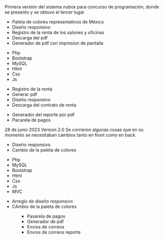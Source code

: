 <td>Primera versión del sistema nubox para concurso de programación, donde se presento y se obtuvo el tercer lugar</td>
            <td>
                <ul>
                    <li>Paleta de colores representativos de México</li>
                    <li>Diseño responsivo</li>
                    <li>Registro de la renta de los salones y oficinas</li>
                    <li>Descarga del pdf</li>
                    <li>Generador de pdf con impresion de pantalla</li>
                </ul>
            </td>
            <td>
                <ul>
                    <li>Php</li>
                    <li>Bootstrap</li>
                    <li>MySQL</li>
                    <li>Html</li>
                    <li>Css</li>
                    <li>Js</li>
                </ul>
            </td>
            <td>
                <ul>
                    <li>Registro de la renta</li>
                    <li>Generar pdf</li>
                    <li>Diseño responsivo</li>
                    <li>Descarga del contrato de renta</li>
                </ul>
            </td>
            <td>
                <ul>
                    <li>Generador del reporte por pdf</li>
                    <li>Pacarela de pagos</li>
                </ul>
            </td>
            <td>28 de junio 2023</td>
        </tr>
        <tr>
            <td>Version 2.0</td>
            <td>Se corrieron algunas cosas que en su momento se necesitaban cambios tanto en front como en back.</td>
            <td>
                <ul>
                    <li>Diseño responsivo</li>
                    <li>Cambio de la paleta de colores</li>
                </ul>
            </td>
            <td>
                <ul>
                    <li>Php</li>
                    <li>MySQL</li>
                    <li>Bootstrap</li>
                    <li>Html</li>
                    <li>Css</li>
                    <li>Js</li>
                    <li>MVC</li>
                </ul>
            </td>
            <td>
                <ul>
                    <li>Arreglo de diseño responsivo</li>
                    <li>CAmbio de la paleta de colores</li>
                <ul>
            </td>
            <td>
                <ul>
                    <li>Pasarela de pagos</li>
                    <li>Generador de pdf</li>
                    <li>Envios de correos</li>
                    <li>Envios de correos reporte</li>
                </ul>
            </td>
        </tr>
    </tbody>
</table>